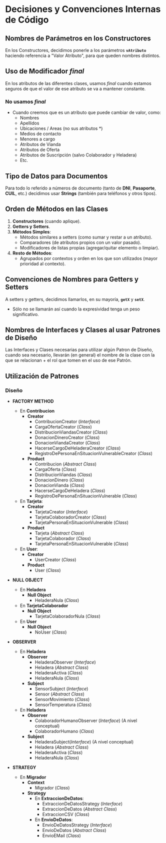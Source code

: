 # Decisiones y Convenciones Internas de Código

## Nombres de Parámetros en los Constructores

En los Constructores, decidimos ponerle a los parámetros **`vAtributo`** haciendo referencia a "Valor Atributo", para que queden nombres distintos.

## Uso de Modificador *final*

En los atributos de las diferentes clases, usamos *final* cuando estamos seguros de que el valor de ese atributo se va a mantener constante.

### No usamos *final*

- Cuando creemos que es un atributo que puede cambiar de valor, como:
  - Nombres
  - Apellidos
  - Ubicaciones / Areas (no sus atributos \*)
  - Medios de contacto
  - Menores a cargo
  - Atributos de Vianda
  - Atributos de Oferta
  - Atributos de Suscripción (salvo Colaborador y Heladera)
  - Etc.

## Tipo de Datos para Documentos

Para todo lo referido a números de documento (tanto de **DNI**, **Pasaporte**, **CUIL**, etc.) decidimos usar **Strings** (también para teléfonos y otros tipos).

## Orden de Métodos en las Clases

1. **Constructores** (cuando aplique).
2. **Getters y Setters**.
3. **Métodos Simples**:
    - Métodos similares a setters (como sumar y restar a un atributo).
    - Comparadores (de atributos propios con un valor pasado).
    - Modificadores de listas propias (agregar/quitar elemento o limpiar).
4. **Resto de Métodos**:
    - Agrupados por contextos y orden en los que son utilizados (mayor prioridad al contexto).

## Convenciones de Nombres para Getters y Setters

A setters y getters, decidimos llamarlos, en su mayoría, **`getX`** y **`setX`**.

- Sólo no se llamarán así cuando la expresividad tenga un peso significativo.

## Nombres de Interfaces y Clases al usar Patrones de Diseño

Las Interfaces y Clases necesarias para utilizar algún Patron de Diseño, cuando sea necesario, llevarán (en general) el nombre de la clase con la que se relacionan + el rol que tomen en el uso de ese Patrón.

## Utilización de Patrones

### Diseño

- **FACTORY METHOD**
  - En **Contribucion**
    - **Creator**
      - ContribucionCreator (*Interface*)
      - CargaOfertaCreator (*Class*)
      - DistribucionViandasCreator (*Class*)
      - DonacionDineroCreator (*Class*)
      - DonacionViandaCreator (*Class*)
      - HacerseCargoDeHeladeraCreator (*Class*)
      - RegistroDePersonaEnSituacionVulnerableCreator (*Class*)
    - **Product**
      - Contribucion (*Abstract Class*)
      - CargaOferta (*Class*)
      - DistribucionViandas (*Class*)
      - DonacionDinero (*Class*)
      - DonacionVianda (*Class*)
      - HacerseCargoDeHeladera (*Class*)
      - RegistroDePersonaEnSituacionVulnerable (*Class*)
  - En **Tarjeta**:
    - **Creator**
      - TarjetaCreator (*Interface*)
      - TarjetaColaboradorCreator (*Class*)
      - TarjetaPersonaEnSituacionVulnerable (*Class*)
    - **Product**
      - Tarjeta (*Abstract Class*)
      - TarjetaColaborador (*Class*)
      - TarjetaPersonaEnSituacionVulnerable (*Class*)
  - En **User**:
    - **Creator**
      - UserCreator (*Class*)
    - **Product**
      - User (*Class*)

- **NULL OBJECT**
  - En **Heladera**
    - **Null Object**
      - HeladeraNula (*Class*)
  - En **TarjetaColaborador**
    - **Null Object**
      - TarjetaColaboradorNula (*Class*)
  - En **User**
    - **Null Object**
      - NoUser (*Class*)

- **OBSERVER**
  - En **Heladera**
    - **Observer**
      - HeladeraObserver (*Interface*)
      - Heladera (*Abstract Class*)
      - HeladeraActiva (*Class*)
      - HeladeraNula (*Class*)
    - **Subject**
      - SensorSubject (*Interface*)
      - Sensor (*Abstract Class*)
      - SensorMovimiento (*Class*)
      - SensorTemperatura (*Class*)
  - En **Heladera**
    - **Observer**
      - ColaboradorHumanoObserver (*Interface*) (A nivel conceptual)
      - ColaboradorHumano (*Class*)
    - **Subject**
      - HeladeraSubject(*Interface*) (A nivel conceptual)
      - Heladera (*Abstract Class*)
      - HeladeraActiva (*Class*)
      - HeladeraNula (*Class*)

- **STRATEGY**
  - En **Migrador**
    - **Context**
      - Migrador (*Class*)
    - **Strategy**
      - En **ExtraccionDeDatos**:
        - ExtraccionDeDatosStrategy (*Interface*)
        - ExtraccionDeDatos (*Abstract Class*)
        - ExtraccionCSV (*Class*)
      - En **EnvioDeDatos**:
        - EnvioDeDatosStrategy (*Interface*)
        - EnvioDeDatos (*Abstract Class*)
        - EnvioEMail (*Class*)
